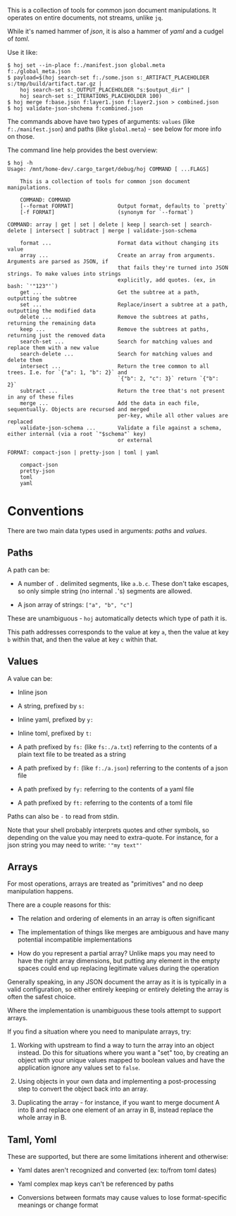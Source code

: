 This is a collection of tools for common json document manipulations.  It operates on entire documents, not streams, unlike `jq`.

While it's named hammer of _json_, it is also a hammer of _yaml_ and a cudgel of _toml_.

Use it like:
```
$ hoj set --in-place f:./manifest.json global.meta f:./global_meta.json
$ payload=$(hoj search-set f:./some.json s:_ARTIFACT_PLACEHOLDER s:/tmp/build/artifact.tar.gz |
    hoj search-set s:_OUTPUT_PLACEHOLDER "s:$output_dir" |
    hoj search-set s:_ITERATIONS_PLACEHOLDER 100)
$ hoj merge f:base.json f:layer1.json f:layer2.json > combined.json
$ hoj validate-json-shchema f:combined.json
```

The commands above have two types of arguments: `values` (like `f:./manifest.json`) and paths (like `global.meta`) - see below for more info on those.

The command line help provides the best overview:

```
$ hoj -h
Usage: /mnt/home-dev/.cargo_target/debug/hoj COMMAND [ ...FLAGS]

    This is a collection of tools for common json document manipulations.

    COMMAND: COMMAND
    [--format FORMAT]              Output format, defaults to `pretty`
    [-f FORMAT]                    (synonym for `--format`)

COMMAND: array | get | set | delete | keep | search-set | search-delete | intersect | subtract | merge | validate-json-schema

    format ...                     Format data without changing its value
    array ...                      Create an array from arguments.  Arguments are parsed as JSON, if 
                                   that fails they're turned into JSON strings. To make values into strings
                                   explicitly, add quotes. (ex, in bash: `'"123"'`)
    get ...                        Get the subtree at a path, outputting the subtree
    set ...                        Replace/insert a subtree at a path, outputting the modified data
    delete ...                     Remove the subtrees at paths, returning the remaining data
    keep ...                       Remove the subtrees at paths, returning just the removed data
    search-set ...                 Search for matching values and replace them with a new value
    search-delete ...              Search for matching values and delete them
    intersect ...                  Return the tree common to all trees. I.e. for `{"a": 1, "b": 2}` and
                                   `{"b": 2, "c": 3}` return `{"b": 2}`
    subtract ...                   Return the tree that's not present in any of these files
    merge ...                      Add the data in each file, sequentually. Objects are recursed and merged
                                   per-key, while all other values are replaced
    validate-json-schema ...       Validate a file against a schema, either internal (via a root `"$schema"` key)
                                   or external

FORMAT: compact-json | pretty-json | toml | yaml

    compact-json
    pretty-json
    toml
    yaml
```

# Conventions

There are two main data types used in arguments: _paths_ and _values_.

## Paths

A path can be:

- A number of `.` delimited segments, like `a.b.c`. These don't take escapes, so only simple string (no internal `.`'s) segments are allowed.

- A json array of strings: `["a", "b", "c"]`

These are unambiguous - `hoj` automatically detects which type of path it is.

This path addresses corresponds to the value at key `a`, then the value at key `b` within that, and then the value at key `c` within that.

## Values

A value can be:

- Inline json

- A string, prefixed by `s:`

- Inline yaml, prefixed by `y:`

- Inline toml, prefixed by `t:`

- A path prefixed by `fs:` (like `fs:./a.txt`) referring to the contents of a plain text file to be treated as a string

- A path prefixed by `f:` (like `f:./a.json`) referring to the contents of a json file

- A path prefixed by `fy:` referring to the contents of a yaml file

- A path prefixed by `ft:` referring to the contents of a toml file

Paths can also be `-` to read from stdin.

Note that your shell probably interprets quotes and other symbols, so depending on the value you may need to extra-quote. For instance, for a json string you may need to write: `'"my text"'`

## Arrays

For most operations, arrays are treated as "primitives" and no deep manipulation happens.

There are a couple reasons for this:

- The relation and ordering of elements in an array is often significant

- The implementation of things like merges are ambiguous and have many potential incompatible implementations

- How do you represent a partial array? Unlike maps you may need to have the right array dimensions, but putting any element in the empty spaces could end up replacing legitimate values during the operation

Generally speaking, in any JSON document the array as it is is typically in a valid configuration, so either entirely keeping or entirely deleting the array is often the safest choice.

Where the implementation is unambiguous these tools attempt to support arrays.

If you find a situation where you need to manipulate arrays, try:

1. Working with upstream to find a way to turn the array into an object instead.  Do this for situations where you want a "set" too, by creating an object with your unique values mapped to boolean values and have the application ignore any values set to `false`.

2. Using objects in your own data and implementing a post-processing step to convert the object back into an array.

3. Duplicating the array - for instance, if you want to merge document A into B and replace one element of an array in B, instead replace the whole array in B.

## Taml, Yoml

These are supported, but there are some limitations inherent and otherwise:

- Yaml dates aren't recognized and converted (ex: to/from toml dates)

- Yaml complex map keys can't be referenced by paths

- Conversions between formats may cause values to lose format-specific meanings or change format